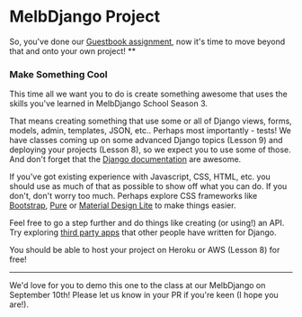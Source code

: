 # MelbDjango Project

So, you've done our [Guestbook assignment][gh-guestbook], now it's time to move beyond that and onto your own project!
**

### Make Something Cool

This time all we want you to do is create something awesome that uses the skills you've learned in MelbDjango School Season 3.


That means creating something that use some or all of Django views, forms, models, admin, templates, JSON, etc.. Perhaps most importantly - tests!
We have classes coming up on some advanced Django topics (Lesson 9) and deploying your projects (Lesson 8), so we expect you to use some of those.
And don't forget that the [Django documentation][dj-docs] are awesome.


If you've got existing experience with Javascript, CSS, HTML, etc. you should use as much of that as possible to show off what you can do.
If you don't, don't worry too much.
Perhaps explore CSS frameworks like [Bootstrap][twbs], [Pure][pure] or [Material Design Lite][mdl] to make things easier.


Feel free to go a step further and do things like creating (or using!) an API.
Try exploring [third party apps][dj-packages] that other people have written for Django.


You should be able to host your project on Heroku or AWS (Lesson 8) for free!

---

We'd love for you to demo this one to the class at our MelbDjango on September 10th! Please let us know in your PR if you're keen (I hope you are!).


[gh-guestbook]: https://github.com/MelbDjango/melbdjango-assignment
[twbs]: https://github.com/twbs/bootstrap
[pure]: http://purecss.io/
[mdl]: https://github.com/google/material-design-lite
[dj-docs]: https://docs.djangoproject.com/en/1.8/
[dj-packages]: http://djangopackages.com/
